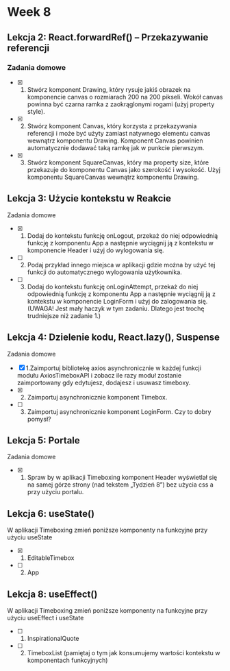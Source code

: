 # Week 8

## Lekcja 2: React.forwardRef() – Przekazywanie referencji

### Zadania domowe
- [x] 1. Stwórz komponent Drawing, który rysuje jakiś obrazek na komponencie canvas o rozmiarach 200 na 200 pikseli. Wokół canvas powinna być czarna ramka z zaokrąglonymi rogami (użyj property style).
- [x] 2. Stwórz komponent Canvas, który korzysta z przekazywania referencji i może być użyty zamiast natywnego elementu canvas wewnątrz komponentu Drawing. Komponent Canvas powinien automatycznie dodawać taką ramkę jak w punkcie pierwszym.
- [x] 3. Stwórz komponent SquareCanvas, który ma property size, które przekazuje do komponentu Canvas jako szerokość i wysokość. Użyj komponentu SquareCanvas wewnątrz komponentu Drawing.

## Lekcja 3: Użycie kontekstu w Reakcie

Zadania domowe
- [x] 1. Dodaj do kontekstu funkcję onLogout, przekaż do niej odpowiednią funkcję z komponentu App a następnie wyciągnij ją z kontekstu w komponencie Header i użyj do wylogowania się.
- [ ] 2. Podaj przykład innego miejsca w aplikacji gdzie można by użyć tej funkcji do automatycznego wylogowania użytkownika.
- [ ] 3. Dodaj do kontekstu funkcję onLoginAttempt, przekaż do niej odpowiednią funkcję z komponentu App a następnie wyciągnij ją z kontekstu w komponencie LoginForm i użyj do zalogowania się. (UWAGA! Jest mały haczyk w tym zadaniu. Dlatego jest trochę trudniejsze niż zadanie 1.)

## Lekcja 4: Dzielenie kodu, React.lazy(), Suspense

Zadania domowe
- [x] 1.Zaimportuj bibliotekę axios asynchronicznie w każdej funkcji modułu AxiosTimeboxAPI i zobacz ile razy moduł zostanie zaimportowany gdy edytujesz, dodajesz i usuwasz timeboxy.
- [x] 2. Zaimportuj asynchronicznie komponent Timebox.
- [ ] 3. Zaimportuj asynchronicznie komponent LoginForm. Czy to dobry pomysł?

## Lekcja 5: Portale

Zadania domowe
- [x] 1. Spraw by w aplikacji Timeboxing komponent Header wyświetlał się na samej górze strony (nad tekstem „Tydzień 8”) bez użycia css a przy użyciu portalu.

## Lekcja 6: useState()

W aplikacji Timeboxing zmień poniższe komponenty na funkcyjne przy użyciu useState
- [x] 1. EditableTimebox
- [ ] 2. App

## Lekcja 8: useEffect()

W aplikacji Timeboxing zmień poniższe komponenty na funkcyjne przy użyciu useEffect i useState
- [ ] 1. InspirationalQuote
- [ ] 2. TimeboxList (pamiętaj o tym jak konsumujemy wartości kontekstu w komponentach funkcyjnych)

